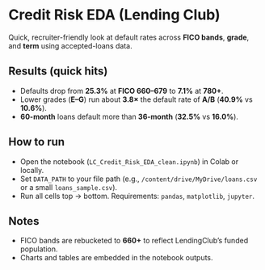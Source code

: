 # Credit Risk EDA (Lending Club)

Quick, recruiter-friendly look at default rates across **FICO bands**, **grade**, and **term** using accepted-loans data.

## Results (quick hits)
- Defaults drop from **25.3%** at **FICO 660–679** to **7.1%** at **780+**.
- Lower grades (**E–G**) run about **3.8×** the default rate of **A/B** (**40.9%** vs **10.6%**).
- **60-month** loans default more than **36-month** (**32.5%** vs **16.0%**).

## How to run
- Open the notebook (`LC_Credit_Risk_EDA_clean.ipynb`) in Colab or locally.
- Set `DATA_PATH` to your file path (e.g., `/content/drive/MyDrive/loans.csv` or a small `loans_sample.csv`).
- Run all cells top → bottom. Requirements: `pandas`, `matplotlib`, `jupyter`.

## Notes
- FICO bands are rebucketed to **660+** to reflect LendingClub’s funded population.
- Charts and tables are embedded in the notebook outputs.

